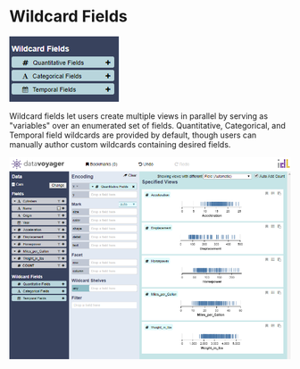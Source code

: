 # Wildcard Fields

![Wildcard Fields](.gitbook/assets/wildcardfields%20%282%29.PNG)

Wildcard fields let users create multiple views in parallel by serving as "variables" over an enumerated set of fields. Quantitative, Categorical, and Temporal field wildcards are provided by default, though users can manually author custom wildcards containing desired fields.

![Wildcard Fields](.gitbook/assets/wildcardfields%20%281%29.PNG)


